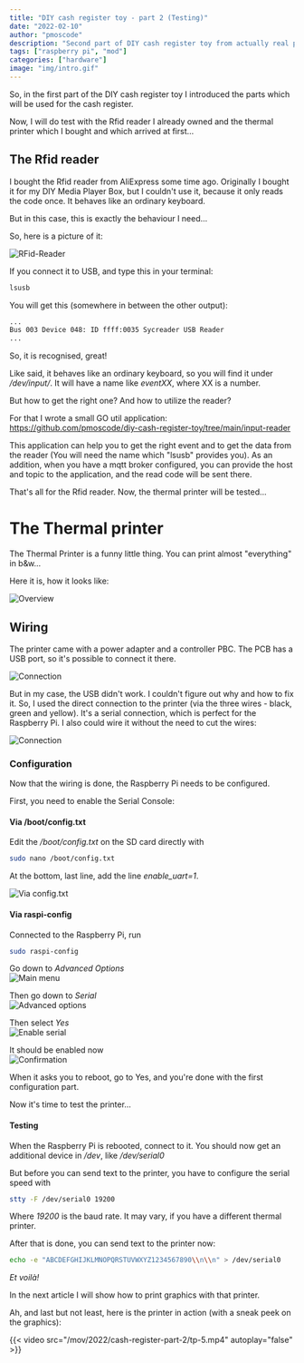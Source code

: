 ```yaml
---
title: "DIY cash register toy - part 2 (Testing)"
date: "2022-02-10"
author: "pmoscode"
description: "Second part of DIY cash register toy from actually real parts. Doing some testing..."
tags: ["raspberry pi", "mod"]
categories: ["hardware"]
image: "img/intro.gif"
---
```


So, in the first part of the DIY cash register toy I introduced the parts which will be used for the cash register.

Now, I will do test with the Rfid reader I already owned and the thermal printer which I bought and which arrived at first...

<!--more-->

## The Rfid reader
I bought the Rfid reader from AliExpress some time ago. Originally I bought it for my DIY Media Player Box, but I couldn't use it, because it only reads the code once.
It behaves like an ordinary keyboard.

But in this case, this is exactly the behaviour I need...

So, here is a picture of it:

![RFid-Reader](img/rfid-reader.jpg)

If you connect it to USB, and type this in your terminal:

```bash
lsusb
```

You will get this (somewhere in between the other output):
```bash
...
Bus 003 Device 048: ID ffff:0035 Sycreader USB Reader
...
```

So, it is recognised, great!

Like said, it behaves like an ordinary keyboard, so you will find it under */dev/input/*.
It will have a name like *eventXX*, where XX is a number.

But how to get the right one?
And how to utilize the reader?

For that I wrote a small GO util application: https://github.com/pmoscode/diy-cash-register-toy/tree/main/input-reader

This application can help you to get the right event and to get the data from the reader (You will need the name which "lsusb" provides you).
As an addition, when you have a mqtt broker configured, you can provide the host and topic to the application, and the read code will be sent there.

That's all for the Rfid reader. Now, the thermal printer will be tested...

# The Thermal printer

The Thermal Printer is a funny little thing. You can print almost "everything" in b&w...

Here it is, how it looks like:

![Overview](img/tp-1.jpg)

## Wiring

The printer came with a power adapter and a controller PBC. The PCB has a USB port, so it's possible to connect it there.

![Connection](img/tp-3.jpg)

But in my case, the USB didn't work. I couldn't figure out why and how to fix it.
So, I used the direct connection to the printer (via the three wires - black, green and yellow). It's a serial connection, which is perfect for the Raspberry Pi.
I also could wire it without the need to cut the wires:

![Connection](img/tp-4.jpg)

### Configuration

Now that the wiring is done, the Raspberry Pi needs to be configured.

First, you need to enable the Serial Console:

#### Via /boot/config.txt

Edit the */boot/config.txt* on the SD card directly with
```bash
sudo nano /boot/config.txt
```
At the bottom, last line, add the line *enable_uart=1*.

![Via config.txt](img/sc-boot.png)

#### Via raspi-config

Connected to the Raspberry Pi, run

```bash
sudo raspi-config
```

Go down to *Advanced Options*  
![Main menu](img/sc-config-1.png)

Then go down to *Serial*  
![Advanced options](img/sc-config-2.png)

Then select *Yes*  
![Enable serial](img/sc-config-3.png)

It should be enabled now  
![Confirmation](img/sc-config-4.png)

When it asks you to reboot, go to Yes, and you're done with the first configuration part.

Now it's time to test the printer...

#### Testing

When the Raspberry Pi is rebooted, connect to it. You should now get an additional device in */dev*, like */dev/serial0*

But before you can send text to the printer, you have to configure the serial speed with

```bash
stty -F /dev/serial0 19200
```

Where *19200* is the baud rate. It may vary, if you have a different thermal printer.

After that is done, you can send text to the printer now:

```bash
echo -e "ABCDEFGHIJKLMNOPQRSTUVWXYZ1234567890\\n\\n" > /dev/serial0
```

*_Et voilà!_*


In the next article I will show how to print graphics with that printer.

Ah, and last but not least, here is the printer in action (with a sneak peek on the graphics):

{{< video src="/mov/2022/cash-register-part-2/tp-5.mp4" autoplay="false" >}}
